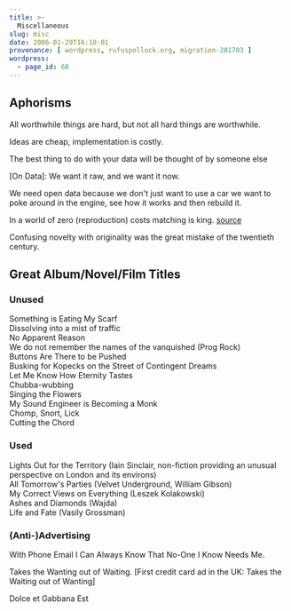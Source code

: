 ```yaml
---
title: >-
  Miscellaneous
slug: misc
date: 2006-01-29T16:10:01
provenance: [ wordpress, rufuspollock.org, migration-201703 ]
wordpress:
  - page_id: 68
---
```


## Aphorisms

All worthwhile things are hard, but not all hard things are worthwhile.

Ideas are cheap, implementation is costly.  

The best thing to do with your data will be thought of by someone else

[On Data]: We want it raw, and we want it now.  

We need open data because we don't just want to use a car we want to poke around in the engine, see how it works and then rebuild it.

In a world of zero (reproduction) costs matching is king. [source](http://assets.okfn.org/files/talks/global_interoperability_linked_data_dpla_20110516/index.html)

Confusing novelty with originality was the great mistake of the twentieth century.

## Great Album/Novel/Film Titles

### Unused

Something is Eating My Scarf  
Dissolving into a mist of traffic  
No Apparent Reason  
We do not remember the names of the vanquished (Prog Rock)  
Buttons Are There to be Pushed  
Busking for Kopecks on the Street of Contingent Dreams  
Let Me Know How Eternity Tastes  
Chubba-wubbing  
Singing the Flowers  
My Sound Engineer is Becoming a Monk  
Chomp, Snort, Lick  
Cutting the Chord  

### Used

Lights Out for the Territory (Iain Sinclair, non-fiction providing an unusual perspective on London and its environs)  
All Tomorrow's Parties (Velvet Underground, William Gibson)  
My Correct Views on Everything (Leszek Kolakowski)  
Ashes and Diamonds (Wajda)  
Life and Fate (Vasily Grossman)

### (Anti-)Advertising

With Phone Email I Can Always Know That No-One I Know Needs Me.

Takes the Wanting out of Waiting. [First credit card ad in the UK: Takes the Waiting out of Wanting]

Dolce et Gabbana Est

